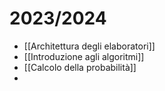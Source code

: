 # 2023/2024
- [[Architettura degli elaboratori]]
- [[Introduzione agli algoritmi]]
- [[Calcolo della probabilità]]
- 